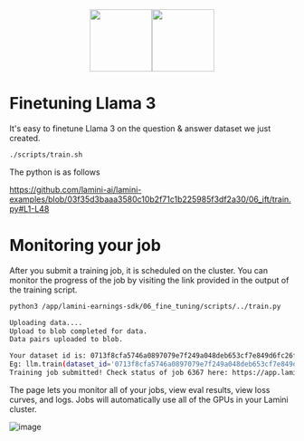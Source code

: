 <div align="center">
<img src="https://avatars.githubusercontent.com/u/130713213?s=200&v=4" width="110"><img src="https://huggingface.co/lamini/instruct-peft-tuned-12b/resolve/main/Lamini_logo.png?max-height=110" height="110">
</div>

# Finetuning Llama 3

It's easy to finetune Llama 3 on the question & answer dataset we just created.

```bash
./scripts/train.sh
```

The python is as follows

https://github.com/lamini-ai/lamini-examples/blob/03f35d3baaa3580c10b2f71c1b225985f3df2a30/06_ift/train.py#L1-L48

# Monitoring your job

After you submit a training job, it is scheduled on the cluster. You can monitor the progress of the job by visiting the link provided in the output of the training script.

```bash
python3 /app/lamini-earnings-sdk/06_fine_tuning/scripts/../train.py

Uploading data....
Upload to blob completed for data.
Data pairs uploaded to blob.

Your dataset id is: 0713f8cfa5746a0897079e7f249a048deb653cf7e849d6fc26f3d2dacc5722d0 . Consider using this in the future to train using the same data.
Eg: llm.train(dataset_id='0713f8cfa5746a0897079e7f249a048deb653cf7e849d6fc26f3d2dacc5722d0')
Training job submitted! Check status of job 6367 here: https://app.lamini.ai/train/6367
```

The page lets you monitor all of your jobs, view eval results, view loss curves, and logs.  Jobs will automatically use all of the GPUs in your Lamini cluster.

![image](https://github.com/lamini-ai/lamini-earnings-sdk/assets/3401278/f7db9547-88d1-4983-8217-f21c3a3f3da0)
